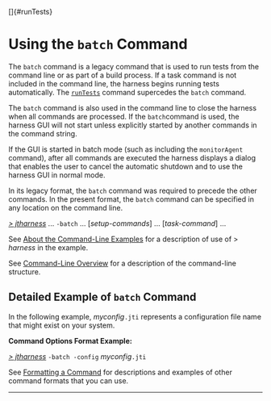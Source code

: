 
[]{#runTests}

# Using the `batch` Command

The `batch` command is a legacy command that is used to run tests from the command line or as part
of a build process. If a task command is not included in the command line, the harness begins
running tests automatically. The [`runTests`](runTests.html) command supercedes the `batch` command.

The `batch` command is also used in the command line to close the harness when all commands are
processed. If the `batch`command is used, the harness GUI will not start unless explicitly started
by another commands in the command string.

If the GUI is started in batch mode (such as including the `monitorAgent` command), after all
commands are executed the harness displays a dialog that enables the user to cancel the automatic
shutdown and to use the harness GUI in normal mode.

In its legacy format, the `batch` command was required to precede the other commands. In the present
format, the `batch` command can be specified in any location on the command line.

[*\> jtharness*](aboutExamples.html) \... `-batch` \... \[*setup-commands*\] \... \[*task-command*\]
\...

See [About the Command-Line Examples](aboutExamples.html) for a description of use of \> *harness*
in the example.

See [Command-Line Overview](commandLine.html) for a description of the command-line structure.

## Detailed Example of `batch` Command

In the following example, *myconfig*`.jti` represents a configuration file name that might exist on
your system.

**Command Options Format Example:**

[*\> jtharness*](aboutExamples.html) `-batch -config` *myconfig*`.jti`

See [Formatting a Command](formatCommands.html) for descriptions and examples of other command
formats that you can use.

----------------------------------------------------------------------------------------------------



